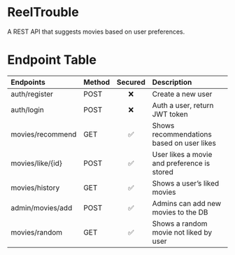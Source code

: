 # ReelTrouble
 A REST API that suggests movies based on user preferences.


# Endpoint Table

| Endpoints            | Method   | Secured      | Description                               |
|:---------------------|:---------|:------------:|:------------------------------------------|
| auth/register       | POST     | ❌          | Create a new user                         |
| auth/login         | POST     | ❌          | Auth a user, return JWT token             |
| movies/recommend   | GET      | ✅          | Shows recommendations based on user likes |
| movies/like/{id}   | POST     | ✅          | User likes a movie and preference is stored |
| movies/history     | GET      | ✅          | Shows a user’s liked movies               |
| admin/movies/add   | POST     | ✅          | Admins can add new movies to the DB       |
| movies/random      | GET      | ✅          | Shows a random movie not liked by user    |
